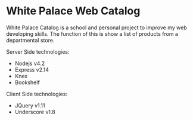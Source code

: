 # White Palace Web Catalog

White Palace Catalog is a school and personal project to improve my web
developing skills. The function of this is show a list of products from
a departmental store.

Server Side technologies:

* Nodejs  v4.2
* Express v2.14
* Knex    
* Bookshelf

Client Side technologies:

* JQuery     v1.11
* Underscore v1.8
